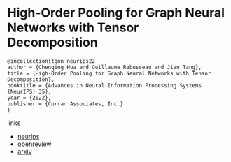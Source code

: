 # High-Order Pooling for Graph Neural Networks with Tensor Decomposition

```
@incollection{tgnn_neurips22
author = {Chenqing Hua and Guillaume Rabusseau and Jian Tang},
title = {High-Order Pooling for Graph Neural Networks with Tensor Decomposition},
booktitle = {Advances in Neural Information Processing Systems (NeurIPS) 35},
year = {2022},
publisher = {Curran Associates, Inc.}
}
```

links
- [neurips](https://nips.cc/Conferences/2022/Schedule?showEvent=54514)
- [openreview](https://openreview.net/forum?id=N7-EIciq3R)
- [arxiv](https://arxiv.org/abs/2205.11691)
